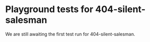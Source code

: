 # Playground tests for 404-silent-salesman
We are still awaiting the first test run for 404-silent-salesman.
